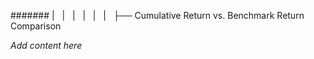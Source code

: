 ####### |   |   |   |   |   |   ├── Cumulative Return vs. Benchmark Return Comparison

*Add content here*